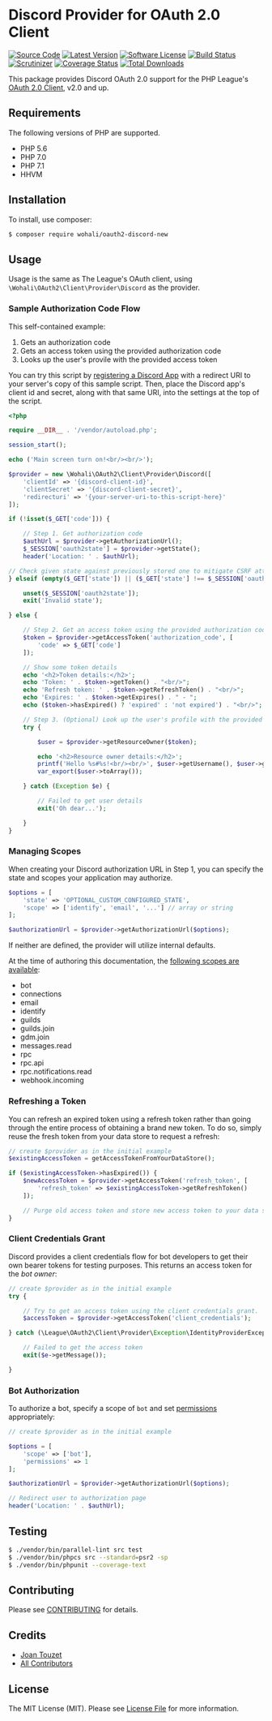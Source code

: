 # Discord Provider for OAuth 2.0 Client
[![Source Code](http://img.shields.io/badge/source-wohali/oauth2--discord--new-blue.svg?style=flat-square)](https://github.com/wohali/oauth2-discord-new)
[![Latest Version](https://img.shields.io/github/release/wohali/oauth2-discord-new.svg?style=flat-square)](https://github.com/wohali/oauth2-discord-new/releases)
[![Software License](https://img.shields.io/badge/license-MIT-brightgreen.svg?style=flat-square)](LICENSE.md)
[![Build Status](https://img.shields.io/travis/wohali/oauth2-discord-new/master.svg?style=flat-square)](https://travis-ci.org/wohali/oauth2-discord-new)
[![Scrutinizer](https://img.shields.io/scrutinizer/g/wohali/oauth2-discord-new/master.svg?style=flat-square)](https://scrutinizer-ci.com/g/wohali/oauth2-discord-new)
[![Coverage Status](https://img.shields.io/coveralls/wohali/oauth2-discord-new/master.svg?style=flat-square)](https://coveralls.io/r/wohali/oauth2-discord-new?branch=master)
[![Total Downloads](https://img.shields.io/packagist/dt/wohali/oauth2-discord-new.svg?style=flat-square)](https://packagist.org/packages/wohali/oauth2-discord-new)

This package provides Discord OAuth 2.0 support for the PHP League's [OAuth 2.0 Client](https://github.com/thephpleague/oauth2-client), v2.0 and up.

## Requirements

The following versions of PHP are supported.

* PHP 5.6
* PHP 7.0
* PHP 7.1
* HHVM

## Installation

To install, use composer:

```bash
$ composer require wohali/oauth2-discord-new
```

## Usage

Usage is the same as The League's OAuth client, using `\Wohali\OAuth2\Client\Provider\Discord` as the provider.

### Sample Authorization Code Flow

This self-contained example:

1. Gets an authorization code
1. Gets an access token using the provided authorization code
1. Looks up the user's provile with the provided access token

You can try this script by [registering a Discord App](https://discordapp.com/developers/applications/me/create) with a redirect URI to your server's copy of this sample script. Then, place the Discord app's client id and secret, along with that same URI, into the settings at the top of the script.

```php
<?php

require __DIR__ . '/vendor/autoload.php';

session_start();

echo ('Main screen turn on!<br/><br/>');

$provider = new \Wohali\OAuth2\Client\Provider\Discord([
    'clientId' => '{discord-client-id}',
    'clientSecret' => '{discord-client-secret}',
    'redirecturi' => '{your-server-uri-to-this-script-here}'
]);

if (!isset($_GET['code'])) {

    // Step 1. Get authorization code
    $authUrl = $provider->getAuthorizationUrl();
    $_SESSION['oauth2state'] = $provider->getState();
    header('Location: ' . $authUrl);

// Check given state against previously stored one to mitigate CSRF attack
} elseif (empty($_GET['state']) || ($_GET['state'] !== $_SESSION['oauth2state'])) {

    unset($_SESSION['oauth2state']);
    exit('Invalid state');

} else {

    // Step 2. Get an access token using the provided authorization code
    $token = $provider->getAccessToken('authorization_code', [
        'code' => $_GET['code']
    ]);

    // Show some token details
    echo '<h2>Token details:</h2>';
    echo 'Token: ' . $token->getToken() . "<br/>";
    echo 'Refresh token: ' . $token->getRefreshToken() . "<br/>";
    echo 'Expires: ' . $token->getExpires() . " - ";
    echo ($token->hasExpired() ? 'expired' : 'not expired') . "<br/>";

    // Step 3. (Optional) Look up the user's profile with the provided token
    try {

        $user = $provider->getResourceOwner($token);

        echo '<h2>Resource owner details:</h2>';
        printf('Hello %s#%s!<br/><br/>', $user->getUsername(), $user->getDiscriminator());
        var_export($user->toArray());

    } catch (Exception $e) {

        // Failed to get user details
        exit('Oh dear...');

    }
}
```

### Managing Scopes

When creating your Discord authorization URL in Step 1, you can specify the state and scopes your application may authorize.

```php
$options = [
    'state' => 'OPTIONAL_CUSTOM_CONFIGURED_STATE',
    'scope' => ['identify', 'email', '...'] // array or string
];

$authorizationUrl = $provider->getAuthorizationUrl($options);
```
If neither are defined, the provider will utilize internal defaults.

At the time of authoring this documentation, the [following scopes are available](https://discordapp.com/developers/docs/topics/oauth2#shared-resources-oauth2-scopes):

- bot
- connections
- email
- identify
- guilds
- guilds.join
- gdm.join
- messages.read
- rpc
- rpc.api
- rpc.notifications.read
- webhook.incoming

### Refreshing a Token

You can refresh an expired token using a refresh token rather than going through the entire process of obtaining a brand new token. To do so, simply reuse the fresh token from your data store to request a refresh:

```php
// create $provider as in the initial example
$existingAccessToken = getAccessTokenFromYourDataStore();

if ($existingAccessToken->hasExpired()) {
    $newAccessToken = $provider->getAccessToken('refresh_token', [
        'refresh_token' => $existingAccessToken->getRefreshToken()
    ]);

    // Purge old access token and store new access token to your data store.
}
```

### Client Credentials Grant

Discord provides a client credentials flow for bot developers to get their own bearer tokens for testing purposes. This returns an access token for the *bot owner*:

```php
// create $provider as in the initial example
try {

    // Try to get an access token using the client credentials grant.
    $accessToken = $provider->getAccessToken('client_credentials');

} catch (\League\OAuth2\Client\Provider\Exception\IdentityProviderException $e) {

    // Failed to get the access token
    exit($e->getMessage());

}
```

### Bot Authorization

To authorize a bot, specify a scope of `bot` and set [permissions](https://discordapp.com/developers/docs/topics/permissions#permissions-bitwise-permission-flags) appropriately:

```php
// create $provider as in the initial example

$options = [
    'scope' => ['bot'],
    'permissions' => 1
];

$authorizationUrl = $provider->getAuthorizationUrl($options);

// Redirect user to authorization page
header('Location: ' . $authUrl);
```

## Testing

``` bash
$ ./vendor/bin/parallel-lint src test
$ ./vendor/bin/phpcs src --standard=psr2 -sp
$ ./vendor/bin/phpunit --coverage-text
```

## Contributing

Please see [CONTRIBUTING](https://github.com/wohali/oauth2-discord-new/blob/master/CONTRIBUTING.md) for details.

## Credits

- [Joan Touzet](https://github.com/wohali)
- [All Contributors](https://github.com/wohali/oauth2-discord-new/contributors)

## License

The MIT License (MIT). Please see [License File](https://github.com/wohali/oauth2-discord-new/blob/master/LICENSE) for more information.
